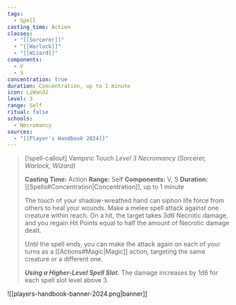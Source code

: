 ```yaml
---
tags:
  - Spell
casting_time: Action
classes:
  - "[[Sorcerer]]"
  - "[[Warlock]]"
  - "[[Wizard]]"
components:
  - V
  - S
concentration: true
duration: Concentration, up to 1 minute
icon: LiWand2
level: 3
range: Self
ritual: false
schools:
  - Necromancy
sources: 
  - "[[Player's Handbook 2024]]"
---
```

>[!spell-callout] Vampiric Touch
>_Level 3 Necromancy (Sorcerer, Warlock, Wizard)_
>
>**Casting Time:** Action
>**Range:** Self
>**Components:** V, S
>**Duration:** [[Spells#Concentration\|Concentration]], up to 1 minute
>
>The touch of your shadow-wreathed hand can siphon life force from others to heal your wounds. Make a melee spell attack against one creature within reach. On a hit, the target takes 3d6 Necrotic damage, and you regain Hit Points equal to half the amount of Necrotic damage dealt.
>
>Until the spell ends, you can make the attack again on each of your turns as a [[Actions#Magic\|Magic]] action, targeting the same creature or a different one.
>
>**_Using a Higher-Level Spell Slot._** The damage increases by 1d6 for each spell slot level above 3.


![[players-handbook-banner-2024.png|banner]]